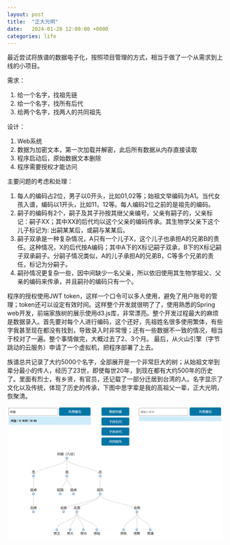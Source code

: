 ```yaml
---
layout: post
title:  "正大光明"
date:   2024-01-28 12:00:00 +0800
categories: life
--- 
```


最近尝试将族谱的数据电子化，按照项目管理的方式，相当于做了一个从需求到上线的小项目。

需求：
1. 给一个名字，找祖先链
2. 给一个名字，找所有后代
3. 给两个名字，找两人的共同祖先

设计：
1. Web系统
2. 数据为加密文本，第一次加载并解密，此后所有数据从内存直接读取
3. 程序启动后，原始数据文本删除 
4. 程序需要授权才能访问 

主要问题的考虑和处理：
1. 每人的编码占2位，男子以0开头，比如01,02等；始祖文举编码为A1。当代女孩入谱，编码以1开头，比如11，12等。每人编码2位之前的是祖先的编码。
2. 嗣子的编码有2个，嗣子及其子孙按其继父亲编号。父亲有嗣子的，父亲标记：嗣子XX；其中XX的后代均以这个父亲的编码传承。其生物学父亲下这个儿子标记为: 出嗣某某后，或嗣与某某后。
3. 嗣子双承是一种复杂情况，A只有一个儿子X，这个儿子也承担A的兄弟B的责任。这种情况，X的后代按A编码；其中A下的X标记嗣子双承，B下的X标记嗣子双承嗣子。分嗣子情况类似，A的儿子承担A的兄弟B，C等多个兄弟的责任，标记为分嗣子。
4. 嗣孙情况更复杂一些，因中间缺少一名父亲，所以依旧使用其生物学祖父、父亲的编码来传承，并且嗣孙的编码只有一个。

程序的授权使用JWT token，这样一个口令可以多人使用，避免了用户账号的管理；token还可以设定有效时间。这样整个开发就很明了了，使用熟悉的Spring web开发，前端家族树的展示使用d3.js库，非常漂亮。整个开发过程最大的麻烦是数据录入。首先要对每个人进行编码，这个还好，先祖姓名很多使用繁体，有些字我甚至现在都没有找到，导致录入时非常慢；还有一些数据不一致的情况，相当于校对了一遍。整个事情做完，大概过去了2、3个月。 最后，从火山引擎（字节跳动的云服务）申请了一个虚拟机，把程序部署了上去。 

族谱总共记录了大约5000个名字，全部展开是一个非常巨大的树；从始祖文举到辈分最小的传人，经历了23世，即使每世20年，到现在都有大约500年的历史了。里面有烈士，有乡贤，有官员，还记载了一部分迁居到台湾的人。名字显示了文化以及传统，体现了历史的传承，下图中思字辈是我的高祖父一辈，正大光明，恢聚清。

![族谱](/images/2024-01-28.png)

